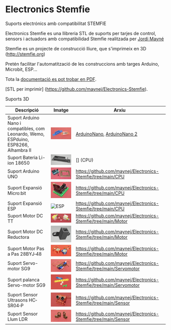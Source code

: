 # Electronics Stemfie

Suports electrónics amb compatibilitat STEMFIE

Electronics Stemfie es una llibreria STL de suports per tarjes de control, sensors i actuadors 
amb compatibilidad Stemfie realitzada per [Jordi Mayné](https://github.com/maynej) 

Stemfie es un projecte de construcció lliure, que s'imprimeix en 3D (http://stemfie.org) 

Pretén facilitar l'automatització de les construccions amb targes Arduino, Microbit, ESP...

Tota la [documentació es pot trobar en PDF](https://github.com/maynej/Electronics-Stemfie/tree/main/Doc).

[STL per imprimir] (https://github.com/maynej/Electronics-Stemfie).

Suports 3D
  
Descripció         | Imatge          | Arxiu         
------------- | ------------- | ------------- 
Suport Arduino Nano i compatibles, com Leonardo, Wemo, ESPduino, ESP8266, Alhambra II|![ArduinoUNO](Imatges/ArduinoNano.png) | [ArduinoNano](CPU/ArduinoNanoStemfie.stl),  [ArduinoNano 2](CPU/ArduinoNano2Stemfie.stl)
Suport Bateria Li-ion 18650|![18650](Imatges/18650.png) | [] (CPU)  
Suport Arduino UNO|![ArduinoUNO](Imatges/ArduinoUNO.png) | https://github.com/maynej/Electronics-Stemfie/tree/main/CPU 
Suport Expansió Micro:bit|![Microbit](/Imatges/Microbit.png) | https://github.com/maynej/Electronics-Stemfie/tree/main/CPU  
Suport Expansió ESP|![ESP](Imatges/ESP.png) | https://github.com/maynej/Electronics-Stemfie/tree/main/CPU  
Suport Motor DC TT|![Motor](Imatges/MotorTT.png) | https://github.com/maynej/Electronics-Stemfie/tree/main/Motor  
Suport Motor DC Reductora|![Motor](Imatges/MotorReductora.png) | https://github.com/maynej/Electronics-Stemfie/tree/main/Motor
Suport Motor Pas a Pas 28BYJ‐48|![Motor](Imatges/28BYJ-48.png) | https://github.com/maynej/Electronics-Stemfie/tree/main/Motor
Suport Servo-motor SG9|![Servo](Imatges/ServoMotor.png) | https://github.com/maynej/Electronics-Stemfie/tree/main/Servomotor
Suport palanca Servo-motor SG9|![Servo](Imatges/Adapter.png) | https://github.com/maynej/Electronics-Stemfie/tree/main/Servomotor
Suport Sensor Ultrasons HC‐SR04‐P|![Sensor](Imatges/SensorDistancia.png) | https://github.com/maynej/Electronics-Stemfie/tree/main/Sensor 
Suport Sensor Llum LDR|![Sensor](Imatges/LDR.png) | https://github.com/maynej/Electronics-Stemfie/tree/main/Sensor 



